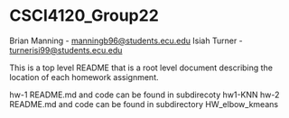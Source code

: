# CSCI4120_Group22

Brian Manning - manningb96@students.ecu.edu
Isiah Turner - turnerisi99@students.ecu.edu


This is a top level README that is a root level document describing the location of each homework assignment.

hw-1 README.md and code can be found in subdirecoty hw1-KNN
hw-2 README.md and code can be found in subdirectory HW_elbow_kmeans
